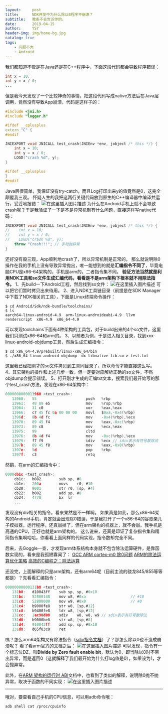 ```yaml
---
layout:     post
title:      NDK开发中为什么除以0程序不崩溃？
subtitle:   教条不会告诉你的。
date:       2019-04-15
author:     YSY
header-img: img/home-bg.jpg
catalog: true
tags:
    - 问题不大
    - Android
---
```


我们都知道不管是在Java还是在C++程序中，下面这段代码都会导致程序错误：

```java
int x = 10;
int y = x / 0;
...
```

但是我今天发现了一个比较神奇的事情，把这段代码写成native方法后在Java层调用，竟然没有导致App崩溃，代码是这样子的：

```cpp
#include <jni.h>
#include "logger.h"

#ifdef __cplusplus
extern "C" {
#endif

JNIEXPORT void JNICALL test_crash(JNIEnv *env, jobject /* this */) {
    int x = 10;
    int y = x / 0;
    LOGD("crash %d", y);
}

#ifdef __cplusplus
}
#endif
```

Java层很简单，我保证没有try-catch，而且Log打印出来y的值竟然是0，这完全颠覆我三观。
怀疑人生的我把这两行关键代码放到原生的C++编译器中编译并运行，妥妥地报错：
![在这里插入图片描述](https://img-blog.csdnimg.cn/20190412232026342.png?x-oss-process=image/watermark,type_ZmFuZ3poZW5naGVpdGk,shadow_10,text_aHR0cHM6Ly9ibG9nLmNzZG4ubmV0L3lzeTk1MDgwMw==,size_16,color_FFFFFF,t_70)
为什么在Android手机上就不会导致crash呢？于是我验证了一下是不是异常机制有什么问题，直接这样写native代码：

```cpp
JNIEXPORT void JNICALL test_crash(JNIEnv *env, jobject /* this */) {
//    int x = 10;
//    int y = x / 0;
//    LOGD("crash %d", y);
    throw "Crash!!!"; // 手动抛异常
}
```

还好没有毁三观，App顺利地crash了，所以异常机制是正常的。
那么就说明除0操作在我的手机上没有导致异常抛出，唯一能想到的就是**汇编指令不同了**，毕竟电脑CPU是x86-64架构的，手机是arm的，二者指令集不同。
**验证方法当然就是利用NDK工具和so文件生成汇编代码，看看是不是arm架构下根本就不用除法指令。**
1、先build一下Android工程，然后找到so文件：
![在这里插入图片描述](https://img-blog.csdnimg.cn/20190412233052125.png?x-oss-process=image/watermark,type_ZmFuZ3poZW5naGVpdGk,shadow_10,text_aHR0cHM6Ly9ibG9nLmNzZG4ubmV0L3lzeTk1MDgwMw==,size_16,color_FFFFFF,t_70)
可以把它们暂时拷贝出来待用。
2、进入NDK工具链目录（前提是在SDK Manager中下载了NDK相关的工具），下面是Linux终端命令操作：

```shell
$ cd Android/Sdk/ndk-bundle/toolchains/
$ ls
aarch64-linux-android-4.9  arm-linux-androideabi-4.9  llvm  renderscript  x86-4.9  x86_64-4.9
```

可以发现toolchains下面有4种架构的工具包，对于build出来的4个so文件，这里我们只测试x86-64和arm的。
3、以前者为例，于是进入相关目录，找到xxx-linux-android-objdump工具，然后生成汇编指令：

```shell
$ cd x86_64-4.9/prebuilt/linux-x86_64/bin
$ ./x86_64-linux-android-objdump -dx libnative-lib.so > test.txt
```

这里我已经把刚才的so文件拷贝到工具同目录了，所以命令才能直接这么写。
4、其它架构的操作和上述几步一致，但一定要对应解析正确的so文件，不然objdump会提示错误。
5、打开刚才生成的汇编txt文本，搜索我们最开始写的那个test_crash方法，发现在x86-64架构中：

```c
0000000000013960 <test_crash>:
   13960:	55                   	push   %rbp
   13961:	48 89 e5             	mov    %rsp,%rbp
   13964:	31 c0                	xor    %eax,%eax
   13966:	c7 45 fc 0a 00 00 00 	movl   $0xa,-0x4(%rbp)
   1396d:	8b 4d fc             	mov    -0x4(%rbp),%ecx
   13970:	89 45 f4             	mov    %eax,-0xc(%rbp)
   13973:	89 c8                	mov    %ecx,%eax
   13975:	99                   	cltd   
   13976:	8b 4d f4             	mov    -0xc(%rbp),%ecx
   13979:	f7 f9                	idiv   %ecx // idiv表示有符号数除法
   1397b:	89 45 f8             	mov    %eax,-0x8(%rbp)
   1397e:	5d                   	pop    %rbp
   1397f:	c3                   	retq  
```

然鹅，在arm的汇编指令中：

```c
0000cb1c <test_crash>:
    cb1c:	b082      	sub	sp, #8
    cb1e:	200a      	movs	r0, #10
    cb20:	9001      	str	r0, [sp, #4]
    cb22:	b002      	add	sp, #8
    cb24:	4770      	bx	lr
	...
```

发现没有div相关的指令，看来果然是不一样啊。
如果真是如此，那么x86-64架构的Android手机，肯定就会出现除0错误，于是我打开了一个x86-64的谷歌亲儿子模拟器，运行程序，还真崩掉了，但在arm架构的机器上，就不会崩。我手机是高通的CPU，正好也就是arm架构的。
这么说来，还真是印证了复杂指令集和精简指令集啊哈哈，你看看上面同样的代码实现，指令数却完全不同。

后来，去Goggle一查，才发现arm体系结构本身就不包含除法运算硬件，是靠函数实现的，看来是我孤陋寡闻了：
[GCC ARM cortex-m0 除0问题](https://www.veryarm.com/66608.html)
[ARM的除法运算优化策略](https://blog.csdn.net/xhhjin/article/details/6338766)
[高效的C编程之：除法运算](https://www.eefocus.com/embedded/m/323206)

还没完，上面解释的只是arm架构，还有arm64呢（目前主流的骁龙845/855等等都是）？先看看汇编指令：

```c
00000000000131b8 <test_crash>:
   131b8:	d10043ff 	sub	sp, sp, #0x10
   131bc:	52800148 	mov	w8, #0xa                   	// #10
   131c0:	52800009 	mov	w9, #0x0                   	// #0
   131c4:	b9000fe8 	str	w8, [sp,#12]
   131c8:	b9400fe8 	ldr	w8, [sp,#12]
   131cc:	1ac90d08 	sdiv	w8, w8, w9 // sdiv表示有符号数除法
   131d0:	b9000be8 	str	w8, [sp,#8]
   131d4:	910043ff 	add	sp, sp, #0x10
   131d8:	d65f03c0 	ret
```

咦？怎么arm64架构又有除法指令（[sdiv指令文档](http://infocenter.arm.com/help/index.jsp?topic=/com.arm.doc.dui0802a/SDIV.html)）了？那怎么除以0也不造成崩溃呢？
看了看arm官方的文档之后：
![在这里插入图片描述](https://img-blog.csdnimg.cn/201904151552175.png?x-oss-process=image/watermark,type_ZmFuZ3poZW5naGVpdGk,shadow_10,text_aHR0cHM6Ly9ibG9nLmNzZG4ubmV0L3lzeTk1MDgwMw==,size_16,color_FFFFFF,t_70)
可以发现，指令有一个标志位DZ，叫**Divide by Zero fault enable bit**，默认为0，即当除以0时不带出异常，而是返回0（这就解释了我们最开始为什么打log值是0），如果设为1，才会抛异常。

此外，在[ARM 架构的运行时 ABI](http://infocenter.arm.com/help/topic/com.arm.doc.ihi0043d/IHI0043D_rtabi.pdf)文档中，也看到了类似的解释，说明除0抛不抛异常，取决于函数的不同实现：
![在这里插入图片描述](https://img-blog.csdnimg.cn/20190419160717355.png?x-oss-process=image/watermark,type_ZmFuZ3poZW5naGVpdGk,shadow_10,text_aHR0cHM6Ly9ibG9nLmNzZG4ubmV0L3lzeTk1MDgwMw==,size_16,color_FFFFFF,t_70)

------

哦对，要查看自己手机的CPU信息，可以用adb命令哦：

```shell
adb shell cat /proc/cpuinfo
```
